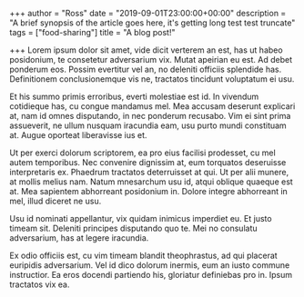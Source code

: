 +++
author = "Ross"
date = "2019-09-01T23:00:00+00:00"
description = "A brief synopsis of the article goes here, it's getting long test test truncate"
tags = ["food-sharing"]
title = "A blog post!"

+++
Lorem ipsum dolor sit amet, vide dicit verterem an est, has ut habeo posidonium, te consetetur adversarium vix. Mutat apeirian eu est. Ad debet ponderum eos. Possim evertitur vel an, no deleniti officiis splendide has. Definitionem conclusionemque vis ne, tractatos tincidunt voluptatum ei usu.

Et his summo primis erroribus, everti molestiae est id. In vivendum cotidieque has, cu congue mandamus mel. Mea accusam deserunt explicari at, nam id omnes disputando, in nec ponderum recusabo. Vim ei sint prima assueverit, ne ullum nusquam iracundia eam, usu purto mundi constituam at. Augue oporteat liberavisse ius et.

Ut per exerci dolorum scriptorem, ea pro eius facilisi prodesset, cu mel autem temporibus. Nec convenire dignissim at, eum torquatos deseruisse interpretaris ex. Phaedrum tractatos deterruisset at qui. Ut per alii munere, at mollis melius nam. Natum mnesarchum usu id, atqui oblique quaeque est at. Mea sapientem abhorreant posidonium in. Dolore integre abhorreant in mel, illud diceret ne usu.

Usu id nominati appellantur, vix quidam inimicus imperdiet eu. Et justo timeam sit. Deleniti principes disputando quo te. Mei no consulatu adversarium, has at legere iracundia.

Ex odio officiis est, cu vim timeam blandit theophrastus, ad qui placerat euripidis adversarium. Vel id dico dolorum inermis, eum an iusto commune instructior. Ea eros docendi partiendo his, gloriatur definiebas pro in. Ipsum tractatos vix ea.
